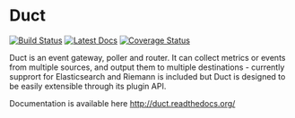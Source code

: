 Duct
======

[![Build Status](https://travis-ci.org/ducted/duct.png?branch=master)](https://travis-ci.org/ducted/duct) [![Latest Docs](https://readthedocs.org/projects/duct/badge/?version=latest)](http://duct.readthedocs.org) [![Coverage Status](https://coveralls.io/repos/github/ducted/duct/badge.svg?branch=master)](https://coveralls.io/github/ducted/duct?branch=master)

Duct is an event gateway, poller and router. It can collect metrics or events from multiple sources, and output them to multiple destinations - currently supprort for Elasticsearch and Riemann is included but Duct is designed to be easily extensible through its plugin API.

Documentation is available here http://duct.readthedocs.org/
